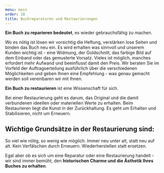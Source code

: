 ```yaml
---
menu: main
order: 10
title: Buchreparaturen und Restaurierungen
---
```

**Ein Buch zu reparieren bedeutet**, es wieder gebrauchsfähig zu machen.

Wo es nötig ist lösen wir vorsichtig die Heftung, verstärken lose Seiten und binden das Buch neu ein. Es wird erhalten was sinnvoll und unserem Kunden wichtig ist - eine Widmung, der Goldschnitt, das farbige Bild auf dem Einband oder das gemusterte Vorsatz. Vieles ist möglich, manches erfordert mehr Aufwand und beeinflusst damit den Preis. Wir beraten Sie im Vorfeld der Auftragserteilung ausführlich über die verschiedenen Möglichkeiten und geben Ihnen eine Empfehlung - was genau gemacht werden soll vereinbaren wir mit Ihnen.

**Ein Buch zu restaurieren** ist eine Wissenschaft für sich.

Bei einer Restaurierung geht es darum, das Original und die damit verbundenen ideellen oder materiellen Werte zu erhalten. Beim Restaurieren liegt die Kunst in der Zurückhaltung. Es geht um Erhalten und Stabilisieren, nicht um Erneuern.

## Wichtige Grundsätze in der Restaurierung sind:

So viel wie nötig, so wenig wie möglich.
Immer neu unter alt, statt neu auf alt.
Kein Verfälschen durch Erneuern.
Wiederherstellen statt ersetzen.

Egal aber ob es sich um eine Reparatur oder eine Restaurierung handelt - wir sind immer bemüht, den **historischen Charme und die Ästhetik Ihres Buches zu erhalten**. 